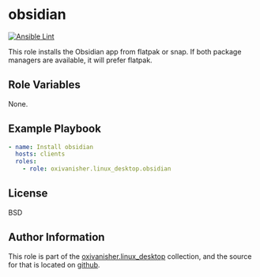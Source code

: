 obsidian
========
[![Ansible Lint](https://github.com/oxivanisher/role-obsidian/actions/workflows/ansible-lint.yml/badge.svg)](https://github.com/oxivanisher/role-obsidian/actions/workflows/ansible-lint.yml)

This role installs the Obsidian app from flatpak or snap. If both package managers are available, it will prefer flatpak.

Role Variables
--------------

None.

Example Playbook
----------------
```yaml
- name: Install obsidian
  hosts: clients
  roles:
    - role: oxivanisher.linux_desktop.obsidian
```

License
-------

BSD

Author Information
------------------

This role is part of the [oxivanisher.linux_desktop](https://galaxy.ansible.com/ui/repo/published/oxivanisher/linux_desktop/) collection, and the source for that is located on [github](https://github.com/oxivanisher/collection-linux_desktop).

